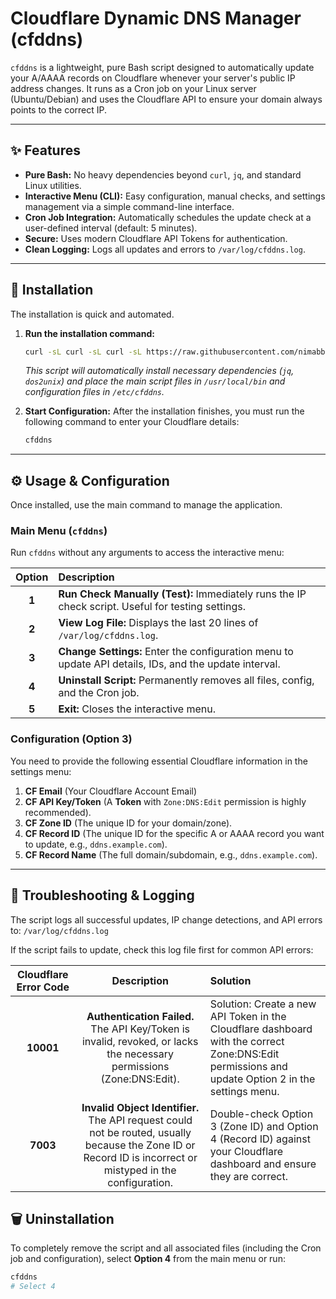 # Cloudflare Dynamic DNS Manager (cfddns)



`cfddns` is a lightweight, pure Bash script designed to automatically update your A/AAAA records on Cloudflare whenever your server's public IP address changes. It runs as a Cron job on your Linux server (Ubuntu/Debian) and uses the Cloudflare API to ensure your domain always points to the correct IP.

---

## ✨ Features

* **Pure Bash:** No heavy dependencies beyond `curl`, `jq`, and standard Linux utilities.
* **Interactive Menu (CLI):** Easy configuration, manual checks, and settings management via a simple command-line interface.
* **Cron Job Integration:** Automatically schedules the update check at a user-defined interval (default: 5 minutes).
* **Secure:** Uses modern Cloudflare API Tokens for authentication.
* **Clean Logging:** Logs all updates and errors to `/var/log/cfddns.log`.

---

## 🚀 Installation

The installation is quick and automated.

1.  **Run the installation command:**

    ```bash
    curl -sL curl -sL curl -sL https://raw.githubusercontent.com/nimabbz/cfddns/main/install.sh | sudo bash
    ```

    *This script will automatically install necessary dependencies (`jq`, `dos2unix`) and place the main script files in `/usr/local/bin` and configuration files in `/etc/cfddns`.*

2.  **Start Configuration:** After the installation finishes, you must run the following command to enter your Cloudflare details:

    ```bash
    cfddns
    ```

---

## ⚙️ Usage & Configuration

Once installed, use the main command to manage the application.

### Main Menu (`cfddns`)

Run `cfddns` without any arguments to access the interactive menu:

| Option | Description |
| :---: | :--- |
| **1** | **Run Check Manually (Test):** Immediately runs the IP check script. Useful for testing settings. |
| **2** | **View Log File:** Displays the last 20 lines of `/var/log/cfddns.log`. |
| **3** | **Change Settings:** Enter the configuration menu to update API details, IDs, and the update interval. |
| **4** | **Uninstall Script:** Permanently removes all files, config, and the Cron job. |
| **5** | **Exit:** Closes the interactive menu. |

### Configuration (Option 3)

You need to provide the following essential Cloudflare information in the settings menu:

1.  **CF Email** (Your Cloudflare Account Email)
2.  **CF API Key/Token** (A **Token** with `Zone:DNS:Edit` permission is highly recommended).
3.  **CF Zone ID** (The unique ID for your domain/zone).
4.  **CF Record ID** (The unique ID for the specific A or AAAA record you want to update, e.g., `ddns.example.com`).
5.  **CF Record Name** (The full domain/subdomain, e.g., `ddns.example.com`).

---

## 📝 Troubleshooting & Logging
The script logs all successful updates, IP change detections, and API errors to:
`/var/log/cfddns.log`

If the script fails to update, check this log file first for common API errors:

| Cloudflare Error Code | Description | Solution |
| :---: | :---: | :--- |
| **10001** | **Authentication Failed.** The API Key/Token is invalid, revoked, or lacks the necessary permissions (Zone:DNS:Edit). | Solution: Create a new API Token in the Cloudflare dashboard with the correct Zone:DNS:Edit permissions and update Option 2 in the settings menu. |
| **7003** | **Invalid Object Identifier.** The API request could not be routed, usually because the Zone ID or Record ID is incorrect or mistyped in the configuration. | Double-check Option 3 (Zone ID) and Option 4 (Record ID) against your Cloudflare dashboard and ensure they are correct. |


## 🗑️ Uninstallation

To completely remove the script and all associated files (including the Cron job and configuration), select **Option 4** from the main menu or run:

```bash
cfddns
# Select 4


